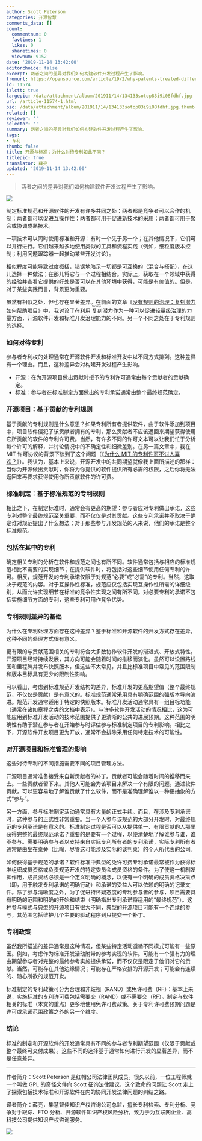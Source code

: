 ```yaml
---
author: Scott Peterson
categories: 开源智慧
comments_data: []
count:
  commentnum: 0
  favtimes: 1
  likes: 0
  sharetimes: 0
  viewnum: 9152
date: '2019-11-14 13:42:00'
editorchoice: false
excerpt: 两者之间的差异对我们如何构建软件开发过程产生了影响。
fromurl: https://opensource.com/article/19/2/why-patents-treated-differently
id: 11574
islctt: true
largepic: /data/attachment/album/201911/14/134133sotop83i9i08fdhf.jpg
url: /article-11574-1.html
pic: /data/attachment/album/201911/14/134133sotop83i9i08fdhf.jpg.thumb.jpg
related: []
reviewer: ''
selector: ''
summary: 两者之间的差异对我们如何构建软件开发过程产生了影响。
tags:
- 专利
thumb: false
title: 开源与标准：为什么对待专利如此不同？
titlepic: true
translator: 薛亮
updated: '2019-11-14 13:42:00'
---
```



> 
> 两者之间的差异对我们如何构建软件开发过程产生了影响。
> 
> 
> 


![](/data/attachment/album/201911/14/134133sotop83i9i08fdhf.jpg)


制定标准规范和开源软件的开发有许多共同之处：两者都是竞争者可以合作的机制；两者都可以促进互操作性；两者都可用于促进新技术的采用；两者都可用于聚合或协调成熟技术。


一项技术可以同时使用标准和开源：有时一个先于另一个；在其他情况下，它们可以并行进行。它们越来越多地使用类似的工具和流程实践（例如，细粒度版本控制；利用问题跟踪器一起推动某些开发讨论）。


相似程度可能导致过度概括，错误地暗示一切都是可互换的（混合与搭配），在这儿选择一种做法；在那儿将它与一个过程相结合。实际上，获取在一个领域中获得的经验并查看它提供的好处是否可以在其他环境中获得，可能是有价值的。但是，对于某些实践而言，背景更为重要。


虽然有相似之处，但也存在显著差异。在前面的文章《[没有规则的治理：复刻潜力如何帮助项目](https://opensource.com/article/19/1/forking-good)》中，我讨论了在利用<ruby> 复刻 <rp>  （ </rp> <rt>  forking </rt> <rp>  ） </rp></ruby>潜力作为一种可以促进轻量级治理的力量方面，开源软件开发和标准开发治理能力的不同。另一个不同之处在于专利规则的选择。


### 如何对待专利


参与者专利权的处理通常在开源软件开发和标准开发中以不同方式排列。这种差异有一个理由。而且，这种差异会对构建开发过程产生影响。


* 开源：在为开源项目做出贡献时授予的专利许可通常由每个贡献者的贡献确定。
* 标准：参与者在标准制定方面做出的专利承诺通常由整个最终规范确定。


### 开源项目：基于贡献的专利规则


基于贡献的专利规则是什么意思？如果专利所有者提供软件，由于软件添加到项目中，项目软件侵犯了该贡献者拥有的专利，那么贡献者不应该返回来期望获得使用它所贡献的软件的专利许可费。当然，有许多不同的许可文本可以让我们忙于分析每个许可的解释，并讨论情况中的不确定性和细微差别。在另一篇文章中，我在 MIT 许可协议的背景下谈到了这个问题（《[为什么 MIT 的专利许可不讨人喜欢？](/article-9605-1.html)》）。我认为，基本上来说，开源开发中的共同期望就像我上面所描述的那样：当你为开源做出贡献时，你将为你提供的软件提供所有必需的权限，之后你将无法返回来再要求获得使用你所贡献软件的许可费。


### 标准制定：基于标准规范的专利规则


相比之下，在制定标准时，通常会有更高的期望：参与者应对专利做出承诺，这些专利对整个最终规范至关重要，而不仅仅是对其贡献。这些专利承诺并不取决于确定谁对规范提出了什么想法；对于那些参与开发规范的人来说，他们的承诺是整个标准规范。


### 包括在其中的专利


确定相关专利的分析在软件和规范之间也有所不同。软件通常包括与相应的标准规范相比不需要的实现细节；在提供软件时，将包括对这些细节使用任何专利的许可。相反，规范开发的专利承诺仅限于对规范“必要”或“必需”的专利。当然，这取决于规范的内容。对于互操作性标准，规范应仅包括实现互操作性所需的详细级别，从而允许实现细节在标准的竞争性实现之间有所不同。对必要专利的承诺不包括实施细节方面的专利，这些专利可用作竞争优势。


### 专利规则差异的基础


为什么在专利处理方面存在这种差异？鉴于标准和开源软件的开发方式存在差异，这种不同的处理方式很有意义。


更有限的与贡献范围相关的专利符合大多数协作软件开发的渐进式、开放式特性。开源项目经常持续发展，其方向可能会随着时间的推移而演化。虽然可以设置路线图和里程碑并发布快照版本，但这些不太常见，并且比标准项目中常见的范围限制和版本目标具有更少的限制性影响。


可以看出，考虑到标准规范开发结构的差异，标准开发的更高期望值（整个最终规范，不仅仅是贡献）是有意义的。标准规范通常采用具有明确范围的强版本导向演进。规范开发通常适用于特定的快照版本。标准开发活动通常具有一组目标功能（通常在诸如章程之类的文档中表示）。与许多软件开发活动的情况相比，这为可能应用到标准开发活动的技术范围提供了更清晰的公共的进展预期。这种范围的明确性有助于潜在参与者在开始参与时评估参与标准制定项目的专利影响。相比之下，开源软件开发项目更为开放，通常不会排除采用任何特定技术的可能性。


### 对开源项目和标准管理的影响


这些对待专利的不同措施需要不同的项目管理方法。


开源项目通常准备接受来自新贡献者的补丁。贡献者可能会随着时间的推移而来去。一些贡献者留下来。其他人可能会为该项目来解决一个有限的问题。通过软件贡献，可以更容易地了解谁贡献了什么软件，而不是准确理解谁以一种更抽象的方式“参与”。


另一方面，参与标准制定活动通常具有大量的正式手续。而且，在涉及专利承诺时，这种参与的正式性非常重要。当一个人参与该规范的大部分开发时，对最终规范的专利承诺是有意义的。标准制定过程是否可以从提供单一、有限贡献的人那里获得完整的最终规范承诺？重要的是要有一个过程，以便清楚地了解谁参与谁，谁不参与。需要明确参与者以支持来自实际专利所有者的专利承诺，实际专利所有者通常是由坐在桌旁（比喻，尽管这可能涉及实际的谈判桌）的个人所代表的公司。


如何获得基于规范的承诺？软件标准中典型的免许可费专利承诺最常被作为获得标准组织成员资格或负责规范开发的特定委员会成员资格的条件。为了使这一机制发挥作用，成员资格必须是一个定义明确的概念，以便有一个明确的成员资格决策点（即，用于触发专利承诺的明确行动）和承诺的受益人可以依赖的明确的记录文件。除了参与清晰度之外，为了促进持怀疑态度的专利参与者的参与，项目需要具有明确的范围和明确的开始和结束（明确指出专利承诺将适用的“最终规范”）。这种参与模式与典型的开源项目有很大不同，典型的开源项目可能有一个连续的参与，其范围包括维护几个主要的驱动程序到只提交一个补丁。


### 专利政策


虽然我所描述的差异通常是这种情况，但某些特定活动遵循不同模式可能有一些原因。例如，考虑作为标准开发活动附带的参考实现的软件。可能有一个强有力的理由期望参与者对完整的最终参考实施提供承诺，而不仅仅是限定于他们对它的贡献。当然，可能存在其他边缘情况；可能存在严格安排的开源开发；可能会有连续的、随心所欲的规范开发。


标准制定的专利政策可分为合理和非歧视（RAND）或免许可费（RF）：基本上来说，实施标准的专利许可费包括需要交（RAND）或不需要交（RF）。制定与软件相关的标准（本文的重点）更多地使用免许可费政策。关于专利许可费预期问题是许可或承诺范围政策之外的另一个维度。


### 结论


标准的制定和开源软件的开发通常具有不同的参与者专利期望范围（仅限于贡献或整个最终可交付成果）。这些不同的选择基于通常如何进行开发的显著差异，而不是任意差异。




---


作者简介：Scott Peterson 是红帽公司法律团队成员。很久以前，一位工程师就一个叫做 GPL 的奇怪文件向 Scott 征询法律建议，这个致命的问题让 Scott 走上了探索包括技术标准和开源软件在内的协同开发法律问题的纠结之路。


译者简介：薛亮，集慧智佳知识产权咨询公司总监，擅长专利检索、专利分析、竞争对手跟踪、FTO 分析、开源软件知识产权风险分析，致力于为互联网企业、高科技公司提供知识产权咨询服务。


![](/data/attachment/album/201911/14/133613zdtu0znd0no8ht93.jpg)
